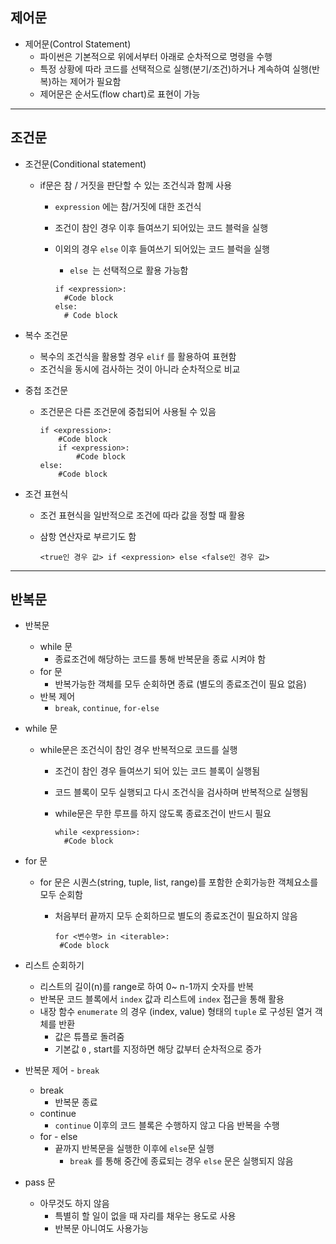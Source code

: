 ## 제어문

* 제어문(Control Statement)
  * 파이썬은 기본적으로 위에서부터 아래로 순차적으로 명령을 수행
  * 특정 상황에 따라 코드를 선택적으로 실행(분기/조건)하거나 계속하여 실행(반복)하는 제어가 필요함
  * 제어문은 순서도(flow chart)로 표현이 가능





----

## 조건문

* 조건문(Conditional statement)

  * if문은 참 / 거짓을 판단할 수 있는 조건식과 함께 사용

    * `expression` 에는 참/거짓에 대한 조건식

    * 조건이 참인 경우 이후 들여쓰기 되어있는 코드 블럭을 실행

    * 이외의 경우 `else`  이후 들여쓰기 되어있는 코드 블럭을 실행

      * `else `는 선택적으로 활용 가능함

      ```
      if <expression>:
      	#Code block
      else:
      	# Code block
      ```

* 복수 조건문 

  * 복수의 조건식을 활용할 경우 `elif` 를 활용하여 표현함
  * 조건식을 동시에 검사하는 것이 아니라 순차적으로 비교

* 중첩 조건문 

  * 조건문은 다른 조건문에 중첩되어 사용될 수 있음

    ```
    if <expression>:
    	#Code block
    	if <expression>:
    		#Code block
    else:
    	#Code block
    ```

* 조건 표현식

  * 조건 표현식을 일반적으로 조건에 따라 값을 정할 때 활용

  * 삼항 연산자로 부르기도 함

    ```
    <true인 경우 값> if <expression> else <false인 경우 값>
    ```





---

## 반복문

* 반복문

  * while 문 
    * 종료조건에 해당하는 코드를 통해 반복문을 종료 시켜야 함
  * for 문 
    * 반복가능한 객체를 모두 순회하면 종료 (별도의 종료조건이 필요 없음)
  * 반복 제어 
    * `break`, `continue`, `for-else`

* while 문

  * while문은 조건식이 참인 경우 반복적으로 코드를 실행

    * 조건이 참인 경우 들여쓰기 되어 있는 코드 블록이 실행됨

    * 코드 블록이 모두 실행되고 다시 조건식을 검사하며 반복적으로 실행됨

    * while문은 무한 루프를 하지 않도록 종료조건이 반드시 필요

      ```
      while <expression>:
      	#Code block
      ```

* for 문

  * for 문은 시퀀스(string, tuple, list, range)를 포함한 순회가능한 객체요소를 모두 순회함

    * 처음부터 끝까지 모두 순회하므로 별도의 종료조건이 필요하지 않음

      ```
      for <변수명> in <iterable>:
       #Code block
      ```

* 리스트 순회하기

  * 리스트의 길이(n)를 range로 하여 0~ n-1까지 숫자를 반복
  * 반복문 코드 블록에서 `index` 값과 리스트에 `index` 접근을 통해 활용
  * 내장 함수 `enumerate` 의 경우 (index, value) 형태의 `tuple` 로 구성된 열거 객체를 반환
    * 값은 튜플로 돌려줌
    * 기본값 `0` , start를 지정하면 해당 값부터 순차적으로 증가

* 반복문 제어 - `break`

  * break
    * 반복문 종료
  * continue
    * `continue` 이후의 코드 블록은 수행하지 않고 다음 반복을 수행
  * for - else
    * 끝까지 반복문을 실행한 이후에 `else`문 실행
      * `break` 를 통해 중간에 종료되는 경우 `else` 문은 실행되지 않음 

* pass 문 

  * 아무것도 하지 않음
    * 특별히 할 일이 없을 때 자리를 채우는 용도로 사용
    * 반복문 아니여도 사용가능